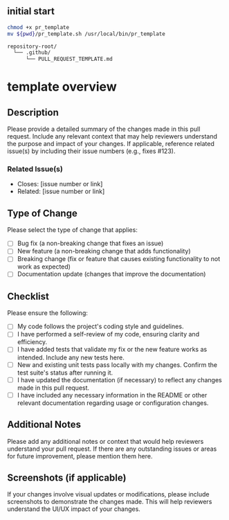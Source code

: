 
## initial start 
```zsh 
chmod +x pr_template
mv ${pwd}/pr_template.sh /usr/local/bin/pr_template
```

```zsh
repository-root/
  └── .github/
      └── PULL_REQUEST_TEMPLATE.md

```

# template overview 
## Description

Please provide a detailed summary of the changes made in this pull request. Include any relevant context that may help reviewers understand the purpose and impact of your changes. If applicable, reference related issue(s) by including their issue numbers (e.g., fixes #123).

### Related Issue(s)

- Closes: [issue number or link]
- Related: [issue number or link]

## Type of Change

Please select the type of change that applies:

- [ ] Bug fix (a non-breaking change that fixes an issue)
- [ ] New feature (a non-breaking change that adds functionality)
- [ ] Breaking change (fix or feature that causes existing functionality to not work as expected)
- [ ] Documentation update (changes that improve the documentation)

## Checklist

Please ensure the following:

- [ ] My code follows the project's coding style and guidelines.
- [ ] I have performed a self-review of my code, ensuring clarity and efficiency.
- [ ] I have added tests that validate my fix or the new feature works as intended. Include any new tests here.
- [ ] New and existing unit tests pass locally with my changes. Confirm the test suite's status after running it.
- [ ] I have updated the documentation (if necessary) to reflect any changes made in this pull request.
- [ ] I have included any necessary information in the README or other relevant documentation regarding usage or configuration changes.

## Additional Notes

Please add any additional notes or context that would help reviewers understand your pull request. If there are any outstanding issues or areas for future improvement, please mention them here.

## Screenshots (if applicable)

If your changes involve visual updates or modifications, please include screenshots to demonstrate the changes made. This will help reviewers understand the UI/UX impact of your changes.


